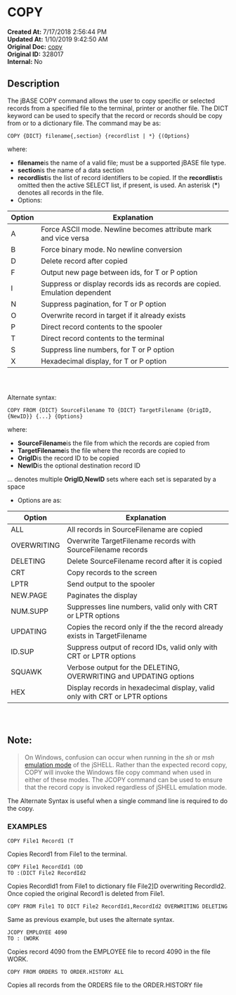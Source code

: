 # COPY

**Created At:** 7/17/2018 2:56:44 PM  
**Updated At:** 1/10/2019 9:42:50 AM  
**Original Doc:** [copy](https://docs.jbase.com/42462-distributed-files/copy)  
**Original ID:** 328017  
**Internal:** No  


## Description 

The jBASE COPY command allows the user to copy specific or selected records from a specified file to the terminal, printer or another file. The DICT keyword can be used to specify that the record or records should be copy from or to a dictionary file. The command may be as:

```
COPY {DICT} filename{,section} {recordlist | *} {(Options}
```



where:

- **filename**is the name of a valid file; must be a supported jBASE file type.
- **section**is the name of a data section
- **recordlist**is the list of record identifiers to be copied. If the **recordlist**is omitted then the active SELECT list, if present, is used. An asterisk (**\***) denotes all records in the file.
- Options:



| Option<br> | Explanation<br> |
| --- | --- |
| A<br> | Force ASCII mode. Newline becomes attribute mark and vice versa<br> |
| B<br> | Force binary mode. No newline conversion<br> |
| D<br> | Delete record after copied<br> |
| F<br> | Output new page between ids, for T or P option<br> |
| I<br> | Suppress or display records ids as records are copied. Emulation dependent<br> |
| N<br> | Suppress pagination, for T or P option<br> |
| O<br> | Overwrite record in target if it already exists<br> |
| P<br> | Direct record contents to the spooler<br> |
| T<br> | Direct record contents to the terminal<br> |
| S<br> | Suppress line numbers, for T or P option<br> |
| X<br> | Hexadecimal display, for T or P option<br> |


###  

Alternate syntax:

```
COPY FROM {DICT} SourceFilename TO {DICT} TargetFilename {OrigID,{NewID}} {...} {Options}
```

where:

- **SourceFilename**is the file from which the records are copied from
- **TargetFilename**is the file where the records are copied to
- **OrigID**is the record ID to be copied
- **NewID**is the optional destination record ID


... denotes multiple **OrigID,NewID** sets where each set is separated by a space

- Options are as:



| Option<br> | Explanation<br> |
| --- | --- |
| ALL<br> | All records in SourceFilename are copied<br> |
| OVERWRITING<br> | Overwrite TargetFilename records with SourceFilename records<br> |
| DELETING<br> | Delete SourceFilename record after it is copied<br> |
| CRT<br> | Copy records to the screen<br> |
| LPTR<br> | Send output to the spooler<br> |
| NEW.PAGE<br> | Paginates the display<br> |
| NUM.SUPP<br> | Suppresses line numbers, valid only with CRT or LPTR options<br> |
| UPDATING<br> | Copies the record only if the the record already exists in TargetFilename<br> |
| ID.SUP<br> | Suppress output of record IDs, valid only with CRT or LPTR options<br> |
| SQUAWK<br> | Verbose output for the DELETING, OVERWRITING and UPDATING options<br> |
| HEX<br> | Display records in hexadecimal display, valid only with CRT or LPTR options<br> |


###  

## Note: 


> On Windows, confusion can occur when running in the *sh* or *msh* [emulation mode](./../../jbase/jshell) of the jSHELL. Rather than the expected record copy, COPY will invoke the Windows file copy command when used in either of these modes. The JCOPY command can be used to ensure that the record copy is invoked regardless of jSHELL emulation mode.


The Alternate Syntax is useful when a single command line is required to do the copy.



### EXAMPLES

```
COPY File1 Record1 (T
```

Copies Record1 from File1 to the terminal.



```
COPY File1 RecordId1 (OD
TO :(DICT File2 RecordId2
```

Copies RecordId1 from File1 to dictionary file File2]D overwriting RecordId2. Once copied the original Record1 is deleted from File1.



```
COPY FROM File1 TO DICT File2 RecordId1,RecordId2 OVERWRITING DELETING
```

Same as previous example, but uses the alternate syntax.

```
JCOPY EMPLOYEE 4090
TO : (WORK
```

Copies record 4090 from the EMPLOYEE file to record 4090 in the file WORK.



```
COPY FROM ORDERS TO ORDER.HISTORY ALL
```

Copies all records from the ORDERS file to the ORDER.HISTORY file
